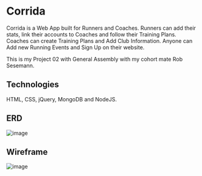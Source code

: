 
# Corrida

Corrida is a Web App built for Runners and Coaches.
Runners can add their stats, link their accounts to Coaches and follow their Training Plans.
Coaches can create Training Plans and Add Club Information.
Anyone can Add new Running Events and Sign Up on their website.

This is my Project 02 with General Assembly with my cohort mate Rob Sesemann.

## Technologies
HTML, CSS, jQuery, MongoDB and NodeJS.

## ERD
![image](https://media.git.generalassemb.ly/user/44792/files/a0bbae9d-daaa-44f9-805c-2cb8f8560890)


## Wireframe
![image](https://media.git.generalassemb.ly/user/44792/files/c1f14d64-691c-42eb-ae5d-d8b008b05f7c)

##
